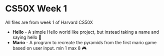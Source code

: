 # CS50X Week 1

All files are from week 1 of Harvard CS50X

- **Hello** - A simple Hello world like project, but instead taking a name and saying hello 👋
- **Mario** - A program to recreate the pyramids from the first mario game based on user input. min 1 max 8 🎮